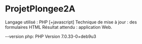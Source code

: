 # ProjetPlongee2A

Langage utilisé : PHP [+javascript]
Technique de mise à jour : des formulaires HTML
Résultat attendu : application Web.

--version php: PHP Version 7.0.33-0+deb9u3
